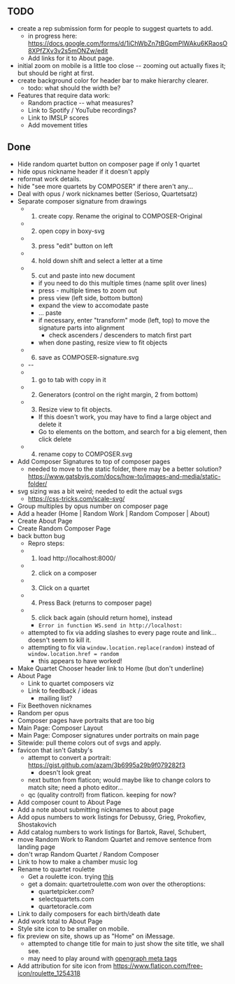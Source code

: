 ## TODO
* create a rep submission form for people to suggest quartets to add.
    * in progress here: https://docs.google.com/forms/d/1iChWbZn7tBGpmPlWAku6KRaosO8XPfZXv3v2s5mONZw/edit
    * Add links for it to About page. 
* initial zoom on mobile is a little too close -- zooming out actually fixes it; but should be right at first.
* create background color for header bar to make hierarchy clearer.
    * todo: what should the width be?
* Features that require data work:
    * Random practice -- what measures?
    * Link to Spotify / YouTube recordings?
    * Link to IMSLP scores 
    * Add movement titles 


## Done
* Hide random quartet button on composer page if only 1 quartet
* hide opus nickname header if it doesn't apply
* reformat work details.
* hide "see more quartets by COMPOSER" if there aren't any...
* Deal with opus / work nicknames better (Serioso, Quartetsatz)
* Separate composer signature from drawings
    * 1) create copy. Rename the original to COMPOSER-Original
    * 2) open copy in boxy-svg
    * 3) press "edit" button on left
    * 4) hold down shift and select a letter at a time
    * 5) cut and paste into new document
        * if you need to do this multiple times (name split over lines)
        * press - multiple times to zoom out
        * press view (left side, bottom button)
        * expand the view to accomodate paste
        * ... paste
        * if necessary, enter "transform" mode (left, top) to move the signature parts into alignment
            * check ascenders / descenders to match first part
        * when done pasting, resize view to fit objects
    * 6) save as COMPOSER-signature.svg
    * --    
    * 1) go to tab with copy in it
    * 2) Generators (control on the right margin, 2 from bottom)
    * 3) Resize view to fit objects. 
        * If this doesn't work, you may have to find a large object and delete it
        * Go to elements on the bottom, and search for a big element, then click delete
    * 4) rename copy to COMPOSER.svg
* Add Composer Signatures to top of composer pages
    * needed to move to the static folder, there may be a better solution? https://www.gatsbyjs.com/docs/how-to/images-and-media/static-folder/
* svg sizing was a bit weird; needed to edit the actual svgs
    * https://css-tricks.com/scale-svg/
* Group multiples by opus number on composer page
* Add a header (Home | Random Work | Random Composer | About)
* Create About Page
* Create Random Composer Page
* back button bug
    * Repro steps: 
    * 1) load http://localhost:8000/ 
    * 2) click on a composer
    * 3) Click on a quartet
    * 4) Press Back (returns to composer page)
    * 5) click back again (should return home), instead
        * `Error in function WS.send in http://localhost:`
    * attempted to fix via adding slashes to every page route and link... doesn't seem to kill it.
    * attempting to fix via `window.location.replace(random)` instead of `window.location.href = random`
        * this appears to have worked!
* Make Quartet Chooser header link to Home (but don't underline)
* About Page 
    * Link to quartet composers viz 
    * Link to feedback / ideas
        * mailing list?
* Fix Beethoven nicknames 
* Random per opus 
* Composer pages have portraits that are too big 
* Main Page: Composer Layout
* Main Page: Composer signatures under portraits on main page
* Sitewide: pull theme colors out of svgs and apply.
* favicon that isn't Gatsby's 
    * attempt to convert a portrait: https://gist.github.com/azam/3b6995a29b9f079282f3
        * doesn't look great
    * next button from flaticon; would maybe like to change colors to match site; need a photo editor...
    * qc (quality control!) from flaticon. keeping for now?
* Add composer count to About Page
* Add a note about submitting nicknames to about page
* Add opus numbers to work listings for Debussy, Grieg, Prokofiev, Shostakovich
* Add catalog numbers to work listings for Bartok, Ravel, Schubert,
* move Random Work to Random Quartet and remove sentence from landing page
* don't wrap Random Quartet / Random Composer
* Link to how to make a chamber music log
* Rename to quartet roulette
    * Get a roulette icon. trying [this](https://www.flaticon.com/free-icon/roulette_1254429)
    * get a domain: quartetroulette.com won over the otheroptions:
        * quartetpicker.com?
        * selectquartets.com
        * quartetoracle.com
* Link to daily composers for each birth/death date
* Add work total to About Page 
* Style site icon to be smaller on mobile.
* fix preview on site, shows up as "Home<!-- -->" on iMessage. 
    * attempted to change title for main to just show the site title, we shall see.
    * may need to play around with [opengraph meta tags](https://stackoverflow.com/questions/50161794/using-gatsby-js-how-do-i-add-a-route-specific-ogimage-meta-tag)
* Add attribution for site icon from https://www.flaticon.com/free-icon/roulette_1254318
